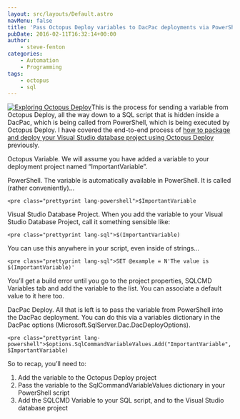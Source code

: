 ```yaml
---
layout: src/layouts/Default.astro
navMenu: false
title: 'Pass Octopus Deploy variables to DacPac deployments via PowerShell'
pubDate: 2016-02-11T16:32:14+00:00
author:
    - steve-fenton
categories:
    - Automation
    - Programming
tags:
    - octopus
    - sql
---
```


[![Exploring Octopus Deploy](/img/2015/07/exploring-octopus-deploy.jpg)](/publications/exploring-octopus-deploy/)This is the process for sending a variable from Octopus Deploy, all the way down to a SQL script that is hidden inside a DacPac, which is being called from PowerShell, which is being executed by Octopus Deploy. I have covered the end-to-end process of [how to package and deploy your Visual Studio database project using Octopus Deploy](/2015/06/packaging-visual-studio-database-project-with-octopack/) previously.

Octopus Variable. We will assume you have added a variable to your deployment project named “ImportantVariable”.

PowerShell. The variable is automatically available in PowerShell. It is called (rather conveniently)…

```
<pre class="prettyprint lang-powershell">$ImportantVariable
```
Visual Studio Database Project. When you add the variable to your Visual Studio Database Project, call it something sensible like:

```
<pre class="prettyprint lang-sql">$(ImportantVariable)
```
You can use this anywhere in your script, even inside of strings…

```
<pre class="prettyprint lang-sql">SET @example = N'The value is $(ImportantVariable)'
```
You’ll get a build error until you go to the project properties, SQLCMD Variables tab and add the variable to the list. You can associate a default value to it here too.

DacPac Deploy. All that is left is to pass the variable from PowerShell into the DacPac deployment. You can do this via a variables dictionary in the DacPac options (Microsoft.SqlServer.Dac.DacDeployOptions).

```
<pre class="prettyprint lang-powershell">$options.SqlCommandVariableValues.Add("ImportantVariable", $ImportantVariable)
```
So to recap, you’ll need to:

1. Add the variable to the Octopus Deploy project
2. Pass the variable to the SqlCommandVariableValues dictionary in your PowerShell script
3. Add the SQLCMD Variable to your SQL script, and to the Visual Studio database project